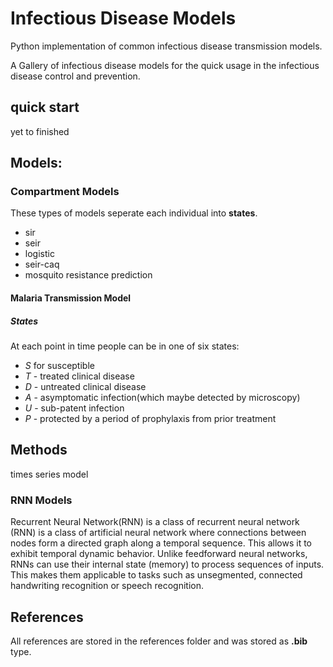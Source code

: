 # Infectious Disease Models
Python implementation of common infectious disease transmission models.

A Gallery of infectious disease models for the quick usage in the infectious disease control and prevention.

## quick start
yet to finished

## Models:
### Compartment Models
These types of models seperate each individual into **states**.
- sir
- seir
- logistic
- seir-caq
- mosquito resistance prediction

#### Malaria Transmission Model

##### States
At each point in time people can be in one of six states:
- *S* for susceptible
- *T* - treated clinical disease
- *D* - untreated clinical disease
- *A* - asymptomatic infection(which maybe detected by microscopy)
- *U* - sub-patent infection
- *P* - protected by a period of prophylaxis from prior treatment


## Methods
times series model

### RNN Models
Recurrent Neural Network(RNN) is a class of recurrent neural network (RNN) is a class of artificial neural network where connections between nodes form a directed graph along a temporal sequence. This allows it to exhibit temporal dynamic behavior. Unlike feedforward neural networks, RNNs can use their internal state (memory) to process sequences of inputs. This makes them applicable to tasks such as unsegmented, connected handwriting recognition or speech recognition.

## References
All references are stored in the references folder and was stored as **.bib** type.
